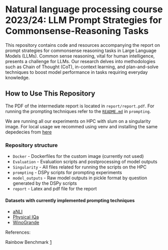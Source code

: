 # Natural language processing course 2023/24: LLM Prompt Strategies for Commonsense-Reasoning Tasks

This repository contains code and resources accompanying the report on prompt strategies for commonsense reasoning tasks in Large Language Models (LLMs). Common sense reasoning, vital for human intelligence, presents a challenge for LLMs. Our research delves into methodologies such as Chain of Thought (CoT), in-context learning, and plan-and-solve techniques to boost model performance in tasks requiring everyday knowledge.

## How to Use This Repository
The PDF of the intermediate report is located in `report/report.pdf`.
For running the prompting techniques refer to the [`README.md`](https://github.com/UL-FRI-NLP-2023-2024/ul-fri-nlp-course-project-randomly_generated/tree/main/prompting#readme) in `prompting`.

We are running all our experiments on HPC with slum on a singularity image. For local usage we recommed using venv and installing the same depedecies from [here](https://github.com/UL-FRI-NLP-2023-2024/ul-fri-nlp-course-project-randomly_generated/blob/dbb0c115eab4e9e8dea55f5bb7390b88975e923d/Singularity/Singularity-dspy.def#L5)

### Repository structure
- `Docker` - Dockerfiles for the custom image (currently not used)
- `Evaluation` - Evaluation scripts and postprocessing of model outputs
- `Singularity` - All files related for running the scripts on the HPC
- `prompting` - DSPy scripts for prompting experiments
- `model_outputs` - Raw model outputs in pickle format by question generated by the DSPy scripts
-  `report` - Latex and pdf file for the report

#### Datasets with currently implemented prompting techniques
- [aNLI](https://storage.googleapis.com/ai2-mosaic-public/projects/rainbow/v1.0/data/raw/anli/alphanli-train-dev.zip)
- [Physical IQa](https://storage.googleapis.com/ai2-mosaic-public/projects/rainbow/v1.0/data/raw/physicaliqa/physicaliqa-train-dev.zip)
- [WinoGrande](https://storage.googleapis.com/ai2-mosaic-public/projects/rainbow/v1.0/data/raw/winogrande/winogrande_1.1.zip)

References:

Rainbow Benchmark [1](https://allenai.org/data/rainbow)
